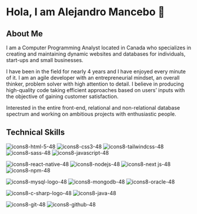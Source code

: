 # Hola, I am Alejandro Mancebo 👋

<!--
**alejandro-mancebo/alejandro-mancebo** is a ✨ _special_ ✨ repository because its `README.md` (this file) appears on your GitHub profile.

Here are some ideas to get you started:

- 🔭 I’m currently working on ...
- 🌱 I’m currently learning ...
- 👯 I’m looking to collaborate on ...
- 🤔 I’m looking for help with ...
- 💬 Ask me about ...
- 📫 How to reach me: ...
- 😄 Pronouns: ...
- ⚡ Fun fact: ...
-->

## About Me

I am a Computer Programming Analyst located in Canada who specializes in creating and maintaining dynamic websites and databases for individuals, start-ups and small businesses.

I have been in the field for nearly 4 years and I have enjoyed every minute of it. I am an agile developer with an entrepreneurial mindset, an overall thinker, problem solver with high attention to detail. I believe in producing high-quality code taking efficient approaches based on users’ inputs with the objective of gaining customer satisfaction.

Interested in the entire front-end, relational and non-relational database spectrum and working on ambitious projects with enthusiastic people.

## Technical Skills

![icons8-html-5-48](https://github.com/alejandro-mancebo/alejandro-mancebo/assets/55420449/6c14d63e-06d8-445c-b8e5-adae34103b1f) ![icons8-css3-48](https://github.com/alejandro-mancebo/alejandro-mancebo/assets/55420449/56a0e7c7-9f10-4f42-9eb6-5b5b07459fc2) ![icons8-tailwindcss-48](https://github.com/alejandro-mancebo/alejandro-mancebo/assets/55420449/5b3267ac-b0a2-4c4d-9ca2-cf500f787870) ![icons8-sass-48](https://github.com/alejandro-mancebo/alejandro-mancebo/assets/55420449/4a620e7b-947e-4edd-9544-5b1b85910c42) ![icons8-javascript-48](https://github.com/alejandro-mancebo/alejandro-mancebo/assets/55420449/86585f9b-5fc6-4c40-9c9e-77cefc698a16)

![icons8-react-native-48](https://github.com/alejandro-mancebo/alejandro-mancebo/assets/55420449/5227219d-dc73-40e2-87e7-6dfd72f8ebad) ![icons8-nodejs-48](https://github.com/alejandro-mancebo/alejandro-mancebo/assets/55420449/47d3aa07-973c-4f6a-90f7-1618a197d99e) ![icons8-next js-48](https://github.com/alejandro-mancebo/alejandro-mancebo/assets/55420449/3057c306-56bc-490b-b9c7-1d1de64f6661) ![icons8-npm-48](https://github.com/alejandro-mancebo/alejandro-mancebo/assets/55420449/157ba7d8-c762-440e-a751-7cec27e94c1b)

![icons8-mysql-logo-48](https://github.com/alejandro-mancebo/alejandro-mancebo/assets/55420449/292f9a8f-37d7-4122-9f1a-5526cfed77dc) ![icons8-mongodb-48](https://github.com/alejandro-mancebo/alejandro-mancebo/assets/55420449/c245add3-d1ed-48d7-8064-d98835bcb001) ![icons8-oracle-48](https://github.com/alejandro-mancebo/alejandro-mancebo/assets/55420449/afb73290-2448-4267-8cb6-8dee043faded)

![icons8-c-sharp-logo-48](https://github.com/alejandro-mancebo/alejandro-mancebo/assets/55420449/4f5d6f15-7e1f-4a66-b459-981ff9e7b978) ![icons8-java-48](https://github.com/alejandro-mancebo/alejandro-mancebo/assets/55420449/e380bd8e-6b15-4178-a4c2-99c6ad00a23f)

![icons8-git-48](https://github.com/alejandro-mancebo/alejandro-mancebo/assets/55420449/1a034925-9050-48e1-bc7d-2817229062fc) ![icons8-github-48](https://github.com/alejandro-mancebo/alejandro-mancebo/assets/55420449/00f2d166-953a-4d31-b9fb-008eb416774b)
















